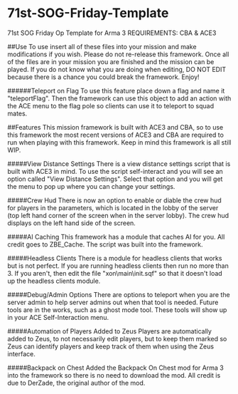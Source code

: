 # 71st-SOG-Friday-Template
71st SOG Friday Op Template for Arma 3
REQUIREMENTS: CBA & ACE3

##Use
To use insert all of these files into your mission and make modifications if you wish. Please do not re-release this framework. Once all of the files are in your mission you are finished and the mission can be played. If you do not know what you are doing when editing, DO NOT EDIT because there is a chance you could break the framework. Enjoy!

######Teleport on Flag
To use this feature place down a flag and name it "teleportFlag". Then the framework can use this object to add an action with the ACE menu to the flag pole so clients can use it to teleport to squad mates.

##Features
  This mission framework is built with ACE3 and CBA, so to use this framework the most recent versions of ACE3 and CBA are    required to run when playing with this framework. Keep in mind this framework is all still WIP.

#####View Distance Settings
  There is a view distance settings script that is built with ACE3 in mind. To use the script self-interact and you will see an option called "View Distance Settings". Select that option and you will get the menu to pop up where you can change your settings.
  
#####Crew Hud
  There is now an option to enable or diable the crew hud for players in the parameters, which is located in the lobby of the   server (top left hand corner of the screen when in the server lobby). The crew hud displays on the left hand side of the     screen.
  
#####AI Caching
  This framework has a module that caches AI for you. All credit goes to ZBE_Cache. The script was built into the framework.
  
#####Headless Clients
There is a module for headless clients that works but is not perfect. If you are running headless clients then run no more than 3. If you aren't, then edit the file "xon\main\init.sqf" so that it doesn't load up the headless clients module.
  
#####Debug/Admin Options
  There are options to teleport when you are the server admin to help server admins out when that tool is needed. Future tools    are in the works, such as a ghost mode tool. These tools will show up in your ACE Self-Interaction menu.

#####Automation of Players Added to Zeus
  Players are automatically added to Zeus, to not necessarily edit players, but to keep them marked so Zeus can identify players and keep track of them when using the Zeus interface.

#####Backpack on Chest
Added the Backpack On Chest mod for Arma 3 into the framework so there is no need to download the mod. All credit is due to DerZade, the original author of the mod.
